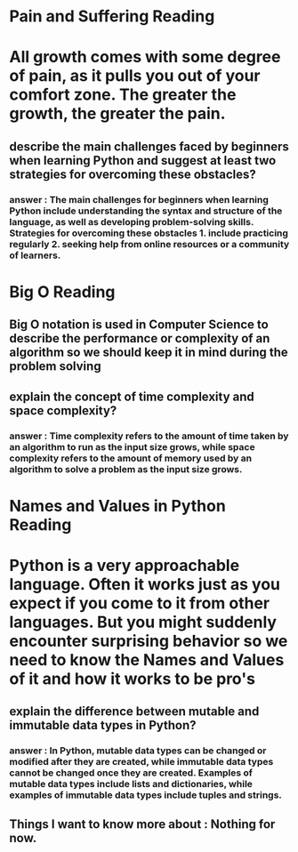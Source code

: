 # Pain and Suffering Reading
# All growth comes with some degree of pain, as it pulls you out of your comfort zone. The greater the growth, the greater the pain.

## describe the main challenges faced by beginners when learning Python and suggest at least two strategies for overcoming these obstacles?
### answer : The main challenges for beginners when learning Python include understanding the syntax and structure of the language, as well as developing problem-solving skills. Strategies for overcoming these obstacles 1. include practicing regularly 2. seeking help from online resources or a community of learners.

# Big O Reading
## Big O notation is used in Computer Science to describe the performance or complexity of an algorithm so we should keep it in mind during the problem solving
## explain the concept of time complexity and space complexity?
### answer : Time complexity refers to the amount of time taken by an algorithm to run as the input size grows, while space complexity refers to the amount of memory used by an algorithm to solve a problem as the input size grows.

# Names and Values in Python Reading
# Python is a very approachable language. Often it works just as you expect if you come to it from other languages. But you might suddenly encounter surprising behavior so we need to know the Names and Values of it and how it works to be pro's

## explain the difference between mutable and immutable data types in Python?

### answer : In Python, mutable data types can be changed or modified after they are created, while immutable data types cannot be changed once they are created. Examples of mutable data types include lists and dictionaries, while examples of immutable data types include tuples and strings.

## Things I want to know more about : Nothing for now.
